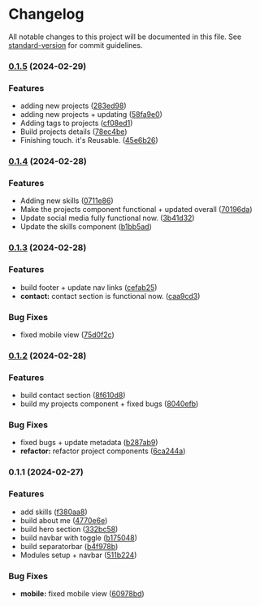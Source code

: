 # Changelog

All notable changes to this project will be documented in this file. See [standard-version](https://github.com/conventional-changelog/standard-version) for commit guidelines.

### [0.1.5](https://github.com/dragon-devs/my_portfolio/compare/v0.1.4...v0.1.5) (2024-02-29)


### Features

* adding new projects ([283ed98](https://github.com/dragon-devs/my_portfolio/commit/283ed98727fe208d907ce9dd28b0e35fa8d5b56f))
* adding new projects + updating ([58fa9e0](https://github.com/dragon-devs/my_portfolio/commit/58fa9e0b0a76675d3c0decb21590f2126eebe682))
* Adding tags to projects ([cf08ed1](https://github.com/dragon-devs/my_portfolio/commit/cf08ed15d52a8b7893a8dde7dd747c521890caca))
* Build projects details ([78ec4be](https://github.com/dragon-devs/my_portfolio/commit/78ec4be3ee82b65365247ddde6c2aea0c39af2c3))
* Finishing touch. it's Reusable. ([45e6b26](https://github.com/dragon-devs/my_portfolio/commit/45e6b26f7ffbf07901ce455717f8694d5306213b))

### [0.1.4](https://github.com/dragon-devs/my_portfolio/compare/v0.1.3...v0.1.4) (2024-02-28)


### Features

* Adding new skills ([0711e86](https://github.com/dragon-devs/my_portfolio/commit/0711e868b16b66e3fb5444a06d7b37dbfcd472d7))
* Make the projects component functional + updated overall ([70196da](https://github.com/dragon-devs/my_portfolio/commit/70196da1f7260ae7802d9ce7ae5c384ff6d78e68))
* Update social media fully functional now. ([3b41d32](https://github.com/dragon-devs/my_portfolio/commit/3b41d323357a7f445bd9b3c4b382906ebbff116b))
* Update the skills component ([b1bb5ad](https://github.com/dragon-devs/my_portfolio/commit/b1bb5ad623b09c87614de28ee27d8cb32c94bc7d))

### [0.1.3](https://github.com/dragon-devs/my_portfolio/compare/v0.1.2...v0.1.3) (2024-02-28)


### Features

* build footer + update nav links ([cefab25](https://github.com/dragon-devs/my_portfolio/commit/cefab2596ef3ecf4885aa96f889aabb7fbbe6f5d))
* **contact:** contact section is functional now. ([caa9cd3](https://github.com/dragon-devs/my_portfolio/commit/caa9cd3f267b07cfab14e822f8412da57ce4abb8))


### Bug Fixes

* fixed mobile view ([75d0f2c](https://github.com/dragon-devs/my_portfolio/commit/75d0f2cd5ad5728928d6d415d4af4bde1315793a))

### [0.1.2](https://github.com/dragon-devs/my_portfolio/compare/v0.1.1...v0.1.2) (2024-02-28)


### Features

* build contact section ([8f610d8](https://github.com/dragon-devs/my_portfolio/commit/8f610d877fd18d576ed39bcfa0813d6a61b7c80f))
* build my projects component + fixed bugs ([8040efb](https://github.com/dragon-devs/my_portfolio/commit/8040efbb3fc138a824326e77372b076f25bcd443))


### Bug Fixes

* fixed bugs + update metadata ([b287ab9](https://github.com/dragon-devs/my_portfolio/commit/b287ab96753f961eb9ffbc389a1a8c17b69fdb34))
* **refactor:** refactor project components ([6ca244a](https://github.com/dragon-devs/my_portfolio/commit/6ca244a9bd3c9079c67a57573f41b09c13d66f7b))

### 0.1.1 (2024-02-27)


### Features

* add skills ([f380aa8](https://github.com/dragon-devs/my_portfolio/commit/f380aa854c9db3d41dc34223655288be54f8ebc1))
* build about me ([4770e6e](https://github.com/dragon-devs/my_portfolio/commit/4770e6e817d7751d0f42b850b315e8e0b001c660))
* build hero section ([332bc58](https://github.com/dragon-devs/my_portfolio/commit/332bc58847fcaaac3fd55bbdcfff49ed605f1118))
* build navbar with toggle ([b175048](https://github.com/dragon-devs/my_portfolio/commit/b175048525d42ab4233fbf4394fef8dc97d4500b))
* build separatorbar ([b4f978b](https://github.com/dragon-devs/my_portfolio/commit/b4f978b9266edd3df706ab601cfa8ff4089b26a7))
* Modules setup + navbar ([511b224](https://github.com/dragon-devs/my_portfolio/commit/511b224bc368d82b0b1f8ccb509ce216708d6052))


### Bug Fixes

* **mobile:** fixed mobile view ([60978bd](https://github.com/dragon-devs/my_portfolio/commit/60978bd822301e2c841b211dd829270b1d39e882))
